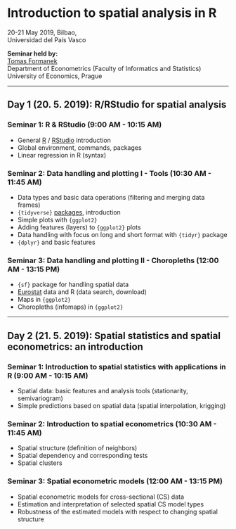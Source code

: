 #  Introduction to spatial analysis in R  
  
20-21 May 2019, Bilbao,     
Universidad del País Vasco    

**Seminar held by:**  
[Tomas Formanek](https://formanektomas.github.io/)     
Department of Econometrics (Faculty of Informatics and Statistics)  
University of Economics, Prague  
</p>
<hr size=2>

## <p> Day 1 (20. 5. 2019): R/RStudio for spatial analysis</br></p>

### <p> Seminar 1: R & RStudio (9:00 AM - 10:15 AM) </br> 
- General [R](https://www.r-project.org/) / [RStudio](https://www.rstudio.com/products/RStudio/) introduction  
- Global environment, commands, packages 
- Linear regression in R (syntax)  

</p>

### <p> Seminar 2: Data handling and plotting I - Tools (10:30 AM - 11:45 AM) </br> 
- Data types and basic data operations (filtering and merging data frames)   
- `{tidyverse}` [packages](https://www.rstudio.com/products/rpackages/), introduction</br> 
- Simple plots with `{ggplot2}` 
- Adding features (layers) to `{ggplot2}` plots 
- Data handling with focus on long and short format with `{tidyr}` package
- `{dplyr}` and  basic features 
</p>

### <p> Seminar 3: Data handling and plotting II - Choropleths (12:00 AM - 13:15 PM) </br> 
- `{sf}` package for handling spatial data  
- [Eurostat](http://ec.europa.eu/eurostat) data and R (data search, download)
- Maps in `{ggplot2}`  
- Choropleths (infomaps) in `{ggplot2}`
</p>

<hr size=2>

## <p> Day 2 (21. 5. 2019): Spatial statistics and spatial econometrics: an introduction</br></p>

### <p> Seminar 1: Introduction to spatial statistics with applications in R (9:00 AM - 10:15 AM) </br> 
- Spatial data: basic features and analysis tools (stationarity, semivariogram)  
- Simple predictions based on spatial data (spatial interpolation, krigging)  


### <p> Seminar 2: Introduction to spatial econometrics (10:30 AM - 11:45 AM) </br> 
- Spatial structure (definition of neighbors)  
- Spatial dependency and corresponding tests  
- Spatial clusters  


### <p> Seminar 3: Spatial econometric models (12:00 AM - 13:15 PM) </br> 
- Spatial econometric models for cross-sectional (CS) data   
- Estimation and interpretation of selected spatial CS model types   
- Robustness of the estimated models with respect to changing spatial structure

